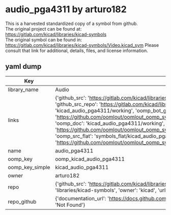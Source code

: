 # audio_pga4311 by arturo182  
This is a harvested standardized copy of a symbol from github.  
The original project can be found at:  
https://gitlab.com/kicad/libraries/kicad-symbols  
The original symbol can be found in:
https://gitlab.com/kicad/libraries/kicad-symbols/Video.kicad_sym
Please consult that link for additional, details, files, and license information.  
## yaml dump  
| Key | Value |  
| --- | --- |  
| library_name | Audio |  
| links | {'github_src': 'https://gitlab.com/kicad/libraries/kicad-symbols/Video.kicad_sym', 'github_src_repo': 'https://gitlab.com/kicad/libraries/kicad-symbols', 'oomp_bot': 'kicad_audio_pga4311/working', 'oomp_bot_github': 'https://github.com/oomlout/oomlout_oomp_symbol_bot/tree/main/kicad_audio_pga4311/working', 'oomp_doc': 'kicad_audio_pga4311/working', 'oomp_doc_github': 'https://github.com/oomlout/oomlout_oomp_symbol_doc/tree/main/kicad_audio_pga4311/working', 'oomp_src_flat': 'symbols_flat/kicad_audio_pga4311/working', 'oomp_src_flat_github': 'https://github.com/oomlout/oomlout_oomp_symbol_src/tree/main/kicad_audio_pga4311/working'} |  
| name | audio_pga4311 |  
| oomp_key | oomp_kicad_audio_pga4311 |  
| oomp_key_simple | kicad_audio_pga4311 |  
| owner | arturo182 |  
| repo | {'github_src': 'https://gitlab.com/kicad/libraries/kicad-symbols/Video.kicad_sym', 'name': 'libraries/kicad-symbols', 'owner': 'kicad', 'url': 'https://gitlab.com/kicad/libraries/kicad-symbols'} |  
| repo_github | {'documentation_url': 'https://docs.github.com/rest/repos/repos#get-a-repository', 'message': 'Not Found'} |  

